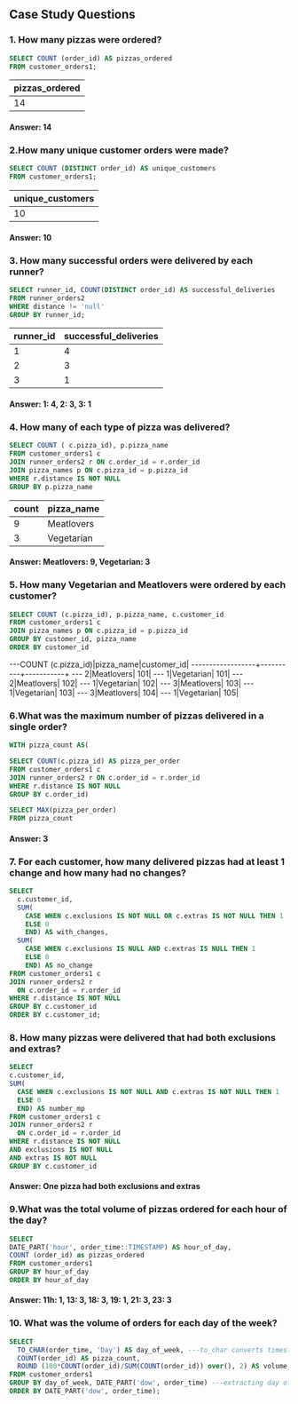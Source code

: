 ## Case Study Questions

### 1. How many pizzas were ordered?

````sql
SELECT COUNT (order_id) AS pizzas_ordered
FROM customer_orders1;
````
| pizzas_ordered|
| ------------- |
| 14            |

#### Answer: 14


### 2.How many unique customer orders were made?
````sql
SELECT COUNT (DISTINCT order_id) AS unique_customers
FROM customer_orders1;
````
| unique_customers|
| ------------- |
| 10            |

#### Answer: 10

### 3. How many successful orders were delivered by each runner?
````sql
SELECT runner_id, COUNT(DISTINCT order_id) AS successful_deliveries
FROM runner_orders2
WHERE distance != 'null'
GROUP BY runner_id;

````
|runner_id |successful_deliveries| 
|----------- | ---- | 
|1           |  4|        
|2           |  3|        
|3           |  1|         

#### Answer: 1: 4, 2: 3, 3: 1
 
### 4. How many of each type of pizza was delivered?


````sql
SELECT COUNT ( c.pizza_id), p.pizza_name
FROM customer_orders1 c
JOIN runner_orders2 r ON c.order_id = r.order_id
JOIN pizza_names p ON c.pizza_id = p.pizza_id
WHERE r.distance IS NOT NULL
GROUP BY p.pizza_name
````
|count |pizza_name| 
|----------- | ---- | 
|9          |  Meatlovers|        
|3           |  Vegetarian|        

#### Answer: Meatlovers: 9, Vegetarian: 3

### 5. How many Vegetarian and Meatlovers were ordered by each customer?
````sql
SELECT COUNT (c.pizza_id), p.pizza_name, c.customer_id
FROM customer_orders1 c
JOIN pizza_names p ON c.pizza_id = p.pizza_id
GROUP BY customer_id, pizza_name
ORDER BY customer_id
````
---COUNT (c.pizza_id)|pizza_name|customer_id|
------------------+----------+-----------+
 ---                2|Meatlovers|        101|
 ---                1|Vegetarian|        101|
 ---               2|Meatlovers|        102|
 ---                1|Vegetarian|        102|
 ---                3|Meatlovers|        103|
 ---                 1|Vegetarian|        103|
 ---                3|Meatlovers|        104|
 ---                1|Vegetarian|        105|


### 6.What was the maximum number of pizzas delivered in a single order?

````sql
WITH pizza_count AS(

SELECT COUNT(c.pizza_id) AS pizza_per_order
FROM customer_orders1 c
JOIN runner_orders2 r ON c.order_id = r.order_id
WHERE r.distance IS NOT NULL
GROUP BY c.order_id)

SELECT MAX(pizza_per_order)
FROM pizza_count
````

#### Answer: 3


### 7. For each customer, how many delivered pizzas had at least 1 change and how many had no changes?

````sql
SELECT 
  c.customer_id,
  SUM(
    CASE WHEN c.exclusions IS NOT NULL OR c.extras IS NOT NULL THEN 1
    ELSE 0
    END) AS with_changes,
  SUM(
    CASE WHEN c.exclusions IS NULL AND c.extras IS NULL THEN 1 
    ELSE 0
    END) AS no_change
FROM customer_orders1 c
JOIN runner_orders2 r
  ON c.order_id = r.order_id
WHERE r.distance IS NOT NULL
GROUP BY c.customer_id
ORDER BY c.customer_id;
````

### 8. How many pizzas were delivered that had both exclusions and extras?

````sql
SELECT 
c.customer_id, 
SUM(
  CASE WHEN c.exclusions IS NOT NULL AND c.extras IS NOT NULL THEN 1
  ELSE 0
  END) AS number_mp
FROM customer_orders1 c
JOIN runner_orders2 r
  ON c.order_id = r.order_id
WHERE r.distance IS NOT NULL
AND exclusions IS NOT NULL 
AND extras IS NOT NULL
GROUP BY c.customer_id
````

#### Answer: One pizza had both exclusions and extras 

### 9.What was the total volume of pizzas ordered for each hour of the day?

````sql
SELECT 
DATE_PART('hour', order_time::TIMESTAMP) AS hour_of_day, 
COUNT (order_id) as pizzas_ordered
FROM customer_orders1
GROUP BY hour_of_day
ORDER BY hour_of_day
````
#### Answer: 11h: 1, 13: 3, 18: 3, 19: 1, 21: 3, 23: 3

### 10. What was the volume of orders for each day of the week?

````sql
SELECT
  TO_CHAR(order_time, 'Day') AS day_of_week, ---to_char converts timestamp here to a string character---
  COUNT(order_id) AS pizza_count, 
  ROUND (100*COUNT(order_id)/SUM(COUNT(order_id)) over(), 2) AS volume_of_pizzas
FROM customer_orders1
GROUP BY day_of_week, DATE_PART('dow', order_time) ---extracting day of the week---
ORDER BY DATE_PART('dow', order_time);
````



